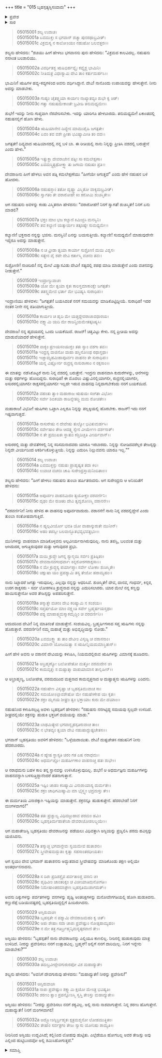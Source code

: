 +++
title = "015 ಬೃಹಸ್ಪತ್ಯಗ್ನಿಸಂವಾದಃ"
+++

<details><summary>ಪ್ರವೇಶ</summary>


।।   ಓಂ ಓಂ ನಮೋ ನಾರಾಯಣಾಯ।।   ಶ್ರೀ ವೇದವ್ಯಾಸಾಯ ನಮಃ ।।

ಶ್ರೀ ಕೃಷ್ಣದ್ವೈಪಾಯನ ವೇದವ್ಯಾಸ ವಿರಚಿತ  

**ಶ್ರೀ ಮಹಾಭಾರತ**

**ಉದ್ಯೋಗ ಪರ್ವ**

**ಉದ್ಯೋಗ ಪರ್ವ**

**ಅಧ್ಯಾಯ 15**

</details>


<details><summary>ಸಾರ</summary>

ವಇಂದ್ರನ ಸೂಚನೆಯಂತೆ ಶಚಿಯು ನಹುಷನಿಗೆ ಋಷಿಯಾನದಲ್ಲಿ ಬಂದು ನನ್ನನ್ನು ಸೇರು ಎಂದು ಕೇಳಿಕೊಳ್ಳುವುದು, ಅದರಂತೆ ನಹುಷನು ಋಷಿಯಾನವನ್ನೇರುವುದು (1-21). ಇಂದ್ರನನ್ನು ಹುಡುಕಲು ಬೃಹಸ್ಪತಿಯು ಅಗ್ನಿಯನ್ನು ನಿಯೋಜಿಸಿದುದು (22-32).


</details>


> 05015001 ಶಲ್ಯ ಉವಾಚ।  
05015001a ಏವಮುಕ್ತಃ ಸ ಭಗವಾನ್ ಶಚ್ಯಾ ಪುನರಥಾಬ್ರವೀತ್।  
05015001c ವಿಕ್ರಮಸ್ಯ ನ ಕಾಲೋಽಯಂ ನಹುಷೋ ಬಲವತ್ತರಃ।।

ಶಲ್ಯನು ಹೇಳಿದನು: “ಶಚಿಯು ಹೀಗೆ ಹೇಳಲು ಭಗವಾನನು ಪುನಃ ಹೇಳಿದನು: “ವಿಕ್ರಮದ ಕಾಲವಿದಲ್ಲ. ನಹುಷನು ನನಗಿಂತ ಬಲಶಾಲಿಯು.

> 05015002a ವಿವರ್ಧಿತಶ್ಚ ಋಷಿಭಿರ್ಹವ್ಯೈಃ ಕವ್ಯೈಶ್ಚ ಭಾಮಿನಿ।  
05015002c ನೀತಿಮತ್ರ ವಿಧಾಸ್ಯಾಮಿ ದೇವಿ ತಾಂ ಕರ್ತುಮರ್ಹಸಿ।।

ಭಾಮಿನೀ! ಋಷಿಗಳ ಹವ್ಯ-ಕವ್ಯಗಳಿಂದ ಅವನು ವರ್ಧಿಸಿದ್ದಾನೆ. ದೇವಿ! ನಾನೊಂದು ಉಪಾಯವನ್ನು ಹೇಳುತ್ತೇನೆ. ನೀನು ಅದನ್ನು ಮಾಡಬೇಕು.

> 05015003a ಗುಹ್ಯಂ ಚೈತತ್ತ್ವಯಾ ಕಾರ್ಯಂ ನಾಖ್ಯಾತವ್ಯಂ ಶುಭೇ ಕ್ವ ಚಿತ್।  
05015003c ಗತ್ವಾ ನಹುಷಮೇಕಾಂತೇ ಬ್ರವೀಹಿ ತನುಮಧ್ಯಮೇ।।

ಶುಭೇ! ಇದನ್ನು ನೀನು ಗುಪ್ತವಾಗಿ ನೆರವೇರಿಸಬೇಕು. ಇದನ್ನು ಯಾರಿಗೂ ಹೇಳಬಾರದು. ತನುಮಧ್ಯಮೇ! ಏಕಾಂತದಲ್ಲಿ ನಹುಷನಲ್ಲಿಗೆ ಹೋಗಿ ಹೇಳು.

> 05015004a ಋಷಿಯಾನೇನ ದಿವ್ಯೇನ ಮಾಮುಪೈಹಿ ಜಗತ್ಪತೇ।  
05015004c ಏವಂ ತವ ವಶೇ ಪ್ರೀತಾ ಭವಿಷ್ಯಾಮೀತಿ ತಂ ವದ।।

ಜಗತ್ಪತೇ! ದಿವ್ಯವಾದ ಋಷಿಯಾನದಲ್ಲಿ ನನ್ನ ಬಳಿ ಬಾ. ಈ ರೀತಿಯಲ್ಲಿ ನಾನು ನಿನ್ನನ್ನು ಪ್ರೀತಿಸಿ ವಶದಲ್ಲಿ ಬರುತ್ತೇನೆ ಎಂದು ಹೇಳು.”

> 05015005a ಇತ್ಯುಕ್ತಾ ದೇವರಾಜೇನ ಪತ್ನೀ ಸಾ ಕಮಲೇಕ್ಷಣಾ।  
05015005c ಏವಮಸ್ತ್ವಿತ್ಯಥೋಕ್ತ್ವಾ ತು ಜಗಾಮ ನಹುಷಂ ಪ್ರತಿ।।

ದೇವರಾಜನು ಹೀಗೆ ಹೇಳಲು ಅವನ ಪತ್ನಿ ಕಮಲೇಕ್ಷಣೆಯು “ಹೀಗೆಯೇ ಆಗುತ್ತದೆ” ಎಂದು ಹೇಳಿ ನಹುಷನ ಬಳಿ ಹೋದಳು.

> 05015006a ನಹುಷಸ್ತಾಂ ತತೋ ದೃಷ್ಟ್ವಾ ವಿಸ್ಮಿತೋ ವಾಕ್ಯಮಬ್ರವೀತ್।   
05015006c ಸ್ವಾಗತಂ ತೇ ವರಾರೋಹೇ ಕಿಂ ಕರೋಮಿ ಶುಚಿಸ್ಮಿತೇ।।

ಆಗ ನಹುಷನು ಅವಳನ್ನು ಕಂಡು ವಿಸ್ಮಿತನಾಗಿ ಹೇಳಿದನು: “ವರಾರೋಹೇ! ನಿನಗೆ ಸ್ವಾಗತ! ಶುಚಿಸ್ಮಿತೇ! ನಿನಗೆ ಏನು ಮಾಡಲಿ?

> 05015007a ಭಕ್ತಂ ಮಾಂ ಭಜ ಕಲ್ಯಾಣಿ ಕಿಮಿಚ್ಚಸಿ ಮನಸ್ವಿನಿ।  
05015007c ತವ ಕಲ್ಯಾಣಿ ಯತ್ಕಾರ್ಯಂ ತತ್ಕರಿಷ್ಯೇ ಸುಮಧ್ಯಮೇ।।

ಕಲ್ಯಾಣೀ! ಭಕ್ತನಾದ ನನ್ನನ್ನು ಭಜಿಸು. ಮನಸ್ವಿನಿ! ಏನನ್ನು ಬಯಸುತ್ತೀಯೆ. ಕಲ್ಯಾಣೀ! ಸುಮಧ್ಯಮೇ! ಮಾಡುವುದೇನೇ ಇದ್ದರೂ ಅದನ್ನು ಮಾಡುತ್ತೇನೆ.

> 05015008a ನ ಚ ವ್ರೀಡಾ ತ್ವಯಾ ಕಾರ್ಯಾ ಸುಶ್ರೋಣಿ ಮಯಿ ವಿಶ್ವಸ।  
05015008c ಸತ್ಯೇನ ವೈ ಶಪೇ ದೇವಿ ಕರ್ತಾಸ್ಮಿ ವಚನಂ ತವ।।

ಸುಶ್ರೋಣೀ! ನಾಚದಿರು! ನನ್ನ ಮೇಲೆ ವಿಶ್ವಾಸವಿಡು ದೇವೀ! ಸತ್ಯದಲ್ಲಿ ಶಪಥ ಮಾಡಿ ಮಾಡುತ್ತೇನೆ ಎಂದು ವಚನವನ್ನು ನೀಡುತ್ತೇನೆ.”

> 05015009 ಇಂದ್ರಾಣ್ಯುವಾಚ।  
05015009a ಯೋ ಮೇ ತ್ವಯಾ ಕೃತಃ ಕಾಲಸ್ತಮಾಕಾಂಕ್ಷೇ ಜಗತ್ಪತೇ।  
05015009c ತತಸ್ತ್ವಮೇವ ಭರ್ತಾ ಮೇ ಭವಿಷ್ಯಸಿ ಸುರಾಧಿಪ।।

ಇಂದ್ರಾಣಿಯು ಹೇಳಿದಳು: “ಜಗತ್ಪತೇ! ಬಯಸಿದಂತೆ ನನಗೆ ಸಮಯವನ್ನು ಮಾಡಿಕೊಟ್ಟಿದ್ದೀಯೆ. ಸುರಾಧಿಪ! ಇದರ ನಂತರ ನೀನೇ ನನ್ನ ಪತಿಯಾಗುತ್ತೀಯೆ.

> 05015010a ಕಾರ್ಯಂ ಚ ಹೃದಿ ಮೇ ಯತ್ತದ್ದೇವರಾಜಾವಧಾರಯ।  
05015010c ವಕ್ಷ್ಯಾಮಿ ಯದಿ ಮೇ ರಾಜನ್ಪ್ರಿಯಮೇತತ್ಕರಿಷ್ಯಸಿ।

ದೇವರಾಜ! ನನ್ನ ಹೃದಯದಲ್ಲಿ ಒಂದು ಬಯಕೆಯಿದೆ. ರಾಜನ್! ಚಿತ್ತವಿಟ್ಟು ಕೇಳು. ನನ್ನ ಪ್ರೀತಿಯ ಅದನ್ನು ಮಾಡುವೆಯಾದರೆ ಹೇಳುತ್ತೇನೆ.

> 05015010e ವಾಕ್ಯಂ ಪ್ರಣಯಸಂಯುಕ್ತಂ ತತಃ ಸ್ಯಾಂ ವಶಗಾ ತವ।।  
05015011a ಇಂದ್ರಸ್ಯ ವಾಜಿನೋ ವಾಹಾ ಹಸ್ತಿನೋಽಥ ರಥಾಸ್ತಥಾ।  
05015011c ಇಚ್ಚಾಮ್ಯಹಮಿಹಾಪೂರ್ವಂ ವಾಹನಂ ತೇ ಸುರಾಧಿಪ।।  
05015011e ಯನ್ನ ವಿಷ್ಣೋರ್ನ ರುದ್ರಸ್ಯ ನಾಸುರಾಣಾಂ ನ ರಕ್ಷಸಾಂ।।

ಈ ಮಾತನ್ನು ನಡೆಸಿಕೊಟ್ಟರೆ ನಾನು ನಿನ್ನ ವಶದಲ್ಲಿ ಬರುತ್ತೇನೆ. ಇಂದ್ರನು ವಾಹನವಾಗಿ ಕುದುರೆಗಳನ್ನು, ಆನೆಗಳನ್ನು ಮತ್ತು ರಥಗಳನ್ನು ಹೊಂದಿದ್ದನು. ಸುರಾಧಿಪ! ಈ ಮೊದಲು ವಿಷ್ಣುವಿನಲ್ಲಿಯಾಗಲೀ, ರುದ್ರನಲ್ಲಿಯಾಗಲೀ, ಅಸುರರಲ್ಲಿಯಾಗಲೀ ರಾಕ್ಷಸರಲ್ಲಿಯಾಗಲೀ ಇಲ್ಲದೇ ಇರುವ ವಾಹನವು ನಿನ್ನದಾಗಬೇಕೆಂದು ನನಗೆ ಬಯಕೆಯಿದೆ.

> 05015012a ವಹಂತು ತ್ವಾಂ ಮಹಾರಾಜ ಋಷಯಃ ಸಂಗತಾ ವಿಭೋ।  
05015012c ಸರ್ವೇ ಶಿಬಿಕಯಾ ರಾಜನ್ನೇತದ್ಧಿ ಮಮ ರೋಚತೇ।।

ಮಹಾರಾಜ! ವಿಭೋ! ಋಷಿಗಳು ಒಟ್ಟಾಗಿ ಎಲ್ಲರೂ ನಿನ್ನನ್ನು ಪಲ್ಲಕ್ಕಿಯಲ್ಲಿ ಹೊರಬೇಕು. ರಾಜನ್! ಇದು ನನಗೆ ಇಷ್ಟವಾಗುತ್ತದೆ.

> 05015013a ನಾಸುರೇಷು ನ ದೇವೇಷು ತುಲ್ಯೋ ಭವಿತುಮರ್ಹಸಿ।   
05015013c ಸರ್ವೇಷಾಂ ತೇಜ ಆದತ್ಸ್ವ ಸ್ವೇನ ವೀರ್ಯೇಣ ದರ್ಶನಾತ್।  
05015013e ನ ತೇ ಪ್ರಮುಖತಃ ಸ್ಥಾತುಂ ಕಶ್ಚಿದಿಚ್ಚತಿ ವೀರ್ಯವಾನ್।।

ಅಸುರರಲ್ಲಿ ಮತ್ತು ದೇವತೆಗಳಲ್ಲಿ ನಿನ್ನ ಸರಿಸಮನಾದವರು ಯಾರೂ ಇರಬಾರದು. ನಿನ್ನನ್ನು ನೋಡಿದವರೆಲ್ಲರ ತೇಜಸ್ಸನ್ನು ನಿನ್ನದೇ ವೀರ್ಯದಿಂದ ಆಕರ್ಶಿಸಿಕೊಳ್ಳುತ್ತೀಯೆ.  ನಿನ್ನನ್ನು ಎದುರಿಸಿ ನಿಲ್ಲುವವನು ಯಾರೂ ಇಲ್ಲ.””

> 05015014 ಶಲ್ಯ ಉವಾಚ।  
05015014a ಏವಮುಕ್ತಸ್ತು ನಹುಷಃ ಪ್ರಾಹೃಷ್ಯತ ತದಾ ಕಿಲ।  
05015014c ಉವಾಚ ವಚನಂ ಚಾಪಿ ಸುರೇಂದ್ರಸ್ತಾಮನಿಂದಿತಾಂ।।

ಶಲ್ಯನು ಹೇಳಿದನು: “ಹೀಗೆ ಹೇಳಲು ನಹುಷನು ತುಂಬಾ ಹರ್ಷಿತನಾದನು. ಆಗ ಸುರೇಂದ್ರನು ಆ ಅನಿಂದಿತೆಗೆ ಹೇಳಿದನು:

> 05015015a ಅಪೂರ್ವಂ ವಾಹನಮಿದಂ ತ್ವಯೋಕ್ತಂ ವರವರ್ಣಿನಿ।  
05015015c ದೃಢಂ ಮೇ ರುಚಿತಂ ದೇವಿ ತ್ವದ್ವಶೋಽಸ್ಮಿ ವರಾನನೇ।।

“ವರವರ್ಣಿನೀ! ನೀನು ಹೇಳಿದ ಈ ವಾಹನವು ಅಪೂರ್ವವಾದುದು. ವರಾನನೇ! ನಾನು ನಿನ್ನ ವಶದಲ್ಲಿದ್ದೇನೆ ಎಂದು ತುಂಬಾ ಸಂತೋಷವಾಗುತ್ತಿದೆ.

> 05015016a ನ ಹ್ಯಲ್ಪವೀರ್ಯೋ ಭವತಿ ಯೋ ವಾಹಾನ್ಕುರುತೇ ಮುನೀನ್।  
05015016c ಅಹಂ ತಪಸ್ವೀ ಬಲವಾನ್ಭೂತಭವ್ಯಭವತ್ಪ್ರಭುಃ।।

ಮುನಿಗಳನ್ನು ವಾಹನವಾಗಿ ಮಾಡಿಕೊಳ್ಳವನು ಅಲ್ಪವೀರ್ಯನಾಗಿರುವುದಿಲ್ಲ. ನಾನು ತಪಸ್ವಿ, ಬಲವಂತ ಮತ್ತು ಆಗಿದುದರ, ಆಗುತ್ತಿರುವುದರ ಮತ್ತು ಆಗುವುದರ ಪ್ರಭು.

> 05015017a ಮಯಿ ಕ್ರುದ್ಧೇ ಜಗನ್ನ ಸ್ಯಾನ್ಮಯಿ ಸರ್ವಂ ಪ್ರತಿಷ್ಠಿತಂ।  
05015017c ದೇವದಾನವಗಂಧರ್ವಾಃ ಕಿನ್ನರೋರಗರಾಕ್ಷಸಾಃ।।  
05015018a ನ ಮೇ ಕ್ರುದ್ಧಸ್ಯ ಪರ್ಯಾಪ್ತಾಃ ಸರ್ವೇ ಲೋಕಾಃ ಶುಚಿಸ್ಮಿತೇ।  
05015018c ಚಕ್ಷುಷಾ ಯಂ ಪ್ರಪಶ್ಯಾಮಿ ತಸ್ಯ ತೇಜೋ ಹರಾಮ್ಯಹಂ।।

ನಾನು ಸಿಟ್ಟಾದರೆ ಜಗತ್ತು ಇರುವುದಿಲ್ಲ. ಎಲ್ಲವೂ ನನ್ನನ್ನು ಆಧರಿಸಿವೆ. ಶುಚಿಸ್ಮಿತೇ!  ದೇವ, ದಾನವ, ಗಂಧರ್ವ, ಕಿನ್ನರ, ಉರಗ ರಾಕ್ಷಸರು - ಸರ್ವ ಲೋಕಗಳೂ ಕ್ರುದ್ಧನಾದ ನನ್ನನ್ನು ಎದುರಿಸಲಾರರು. ಯಾರ ಮೇಲೆ ನನ್ನ ಕಣ್ಣನ್ನು ಹಾಯಿಸುತ್ತೇನೋ ಅವರ ತೇಜಸ್ಸನ್ನು ಅಪಹರಿಸುತ್ತೇನೆ.

> 05015019a ತಸ್ಮಾತ್ತೇ ವಚನಂ ದೇವಿ ಕರಿಷ್ಯಾಮಿ ನ ಸಂಶಯಃ।   
05015019c ಸಪ್ತರ್ಷಯೋ ಮಾಂ ವಕ್ಷ್ಯಂತಿ ಸರ್ವೇ ಬ್ರಹ್ಮರ್ಷಯಸ್ತಥಾ।  
05015019e ಪಶ್ಯ ಮಾಹಾತ್ಮ್ಯಮಸ್ಮಾಕಮೃದ್ಧಿಂ ಚ ವರವರ್ಣಿನಿ।।

ಆದುದರಿಂದ ದೇವೀ! ನಿನ್ನ ಮಾತಿನಂತೆ ಮಾಡುತ್ತೇನೆ. ಸಂಶಯವಿಲ್ಲ. ಬ್ರಹ್ಮರ್ಷಿಗಳಾದ ಸಪ್ತ ಋಷಿಗಳು ನನ್ನನ್ನು ಹೊರುತ್ತಾರೆ. ವರವರ್ಣಿನೀ! ನಮ್ಮ ಮಹಾತ್ಮೆ ಮತ್ತು ಅಭಿವೃದ್ಧಿಯನ್ನು ನೋಡು.”

> 05015020a ಏವಮುಕ್ತ್ವಾ ತು ತಾಂ ದೇವೀಂ ವಿಸೃಜ್ಯ ಚ ವರಾನನಾಂ।  
05015020c ವಿಮಾನೇ ಯೋಜಯಿತ್ವಾ ಸ ಋಷೀನ್ನಿಯಮಮಾಸ್ಥಿತಾನ್।।

ಹೀಗೆ ಹೇಳಿ ಅವನು ಆ ವರಾನನೆ ದೇವಿಯನ್ನು ಕಳುಹಿಸಿ, ನಿಯಮದಲ್ಲಿರುವ ಋಷಿಗಳನ್ನು ವಿಮಾನಕ್ಕೆ ಹೂಡಿದನು.

> 05015021a ಅಬ್ರಹ್ಮಣ್ಯೋ ಬಲೋಪೇತೋ ಮತ್ತೋ ವರಮದೇನ ಚ।  
05015021c ಕಾಮವೃತ್ತಃ ಸ ದುಷ್ಟಾತ್ಮಾ ವಾಹಯಾಮಾಸ ತಾನೃಷೀನ್।।

ಆ ಅಬ್ರಾಹ್ಮಣ್ಯ, ಬಲೋಪೇತ, ವರಮದದಿಂದ ಮತ್ತನಾದ ಕಾಮವೃತ್ತನಾದ ಆ ದುಷ್ಟಾತ್ಮನು ಋಷಿಗಳನ್ನು ಏರಿದನು.

> 05015022a ನಹುಷೇಣ ವಿಸೃಷ್ಟಾ ಚ ಬೃಹಸ್ಪತಿಮುವಾಚ ಸಾ।  
05015022c ಸಮಯೋಽಲ್ಪಾವಶೇಷೋ ಮೇ ನಹುಷೇಣೇಹ ಯಃ ಕೃತಃ।  
05015022e ಶಕ್ರಂ ಮೃಗಯ ಶೀಘ್ರಂ ತ್ವಂ ಭಕ್ತಾಯಾಃ ಕುರು ಮೇ ದಯಾಂ।।

ನಹುಷನಿಂದ ಕಳುಹಿಸಲ್ಪಟ್ಟ ಅವಳು ಬೃಹಸ್ಪತಿಗೆ ಹೇಳಿದಳು: “ನಹುಷನು ನನಗಿಟ್ಟಿದ್ದ ಸಮಯವು ಸ್ವಲ್ಪವೇ ಉಳಿದಿದೆ. ಶೀಘ್ರದಲ್ಲಿಯೇ ಶಕ್ರನನ್ನು ಹುಡುಕಿ ಭಕ್ತರಿಗೆ ದಯೆಯನ್ನು ಮಾಡು.”

> 05015023a ಬಾಢಮಿತ್ಯೇವ ಭಗವಾನ್ಬೃಹಸ್ಪತಿರುವಾಚ ತಾಂ।  
05015023c ನ ಭೇತವ್ಯಂ ತ್ವಯಾ ದೇವಿ ನಹುಷಾದ್ದುಷ್ಟಚೇತಸಃ।।

ಭಗವಾನ್ ಬೃಹಸ್ಪತಿಯು ಅವಳಿಗೆ ಹೇಳಿದನು: “ಒಳ್ಳೆಯದಾಯಿತು. ದೇವಿ! ದುಷ್ಟಚೇತಸ ನಹುಷನಿಗೆ ನೀನು ಹೆದರಬಾರದು.

> 05015024a ನ ಹ್ಯೇಷ ಸ್ಥಾಸ್ಯತಿ ಚಿರಂ ಗತ ಏಷ ನರಾಧಮಃ।   
05015024c ಅಧರ್ಮಜ್ಞೋ ಮಹರ್ಷೀಣಾಂ ವಾಹನಾಚ್ಚ ಹತಃ ಶುಭೇ।।

ಆ ನರಾಧಮನು ಬಹಳ ಕಾಲ ತನ್ನ ಸ್ಥಾನವನ್ನು ಉಳಿಸಿಕೊಳ್ಳುವುದಿಲ್ಲ. ಶುಭೇ! ಆ ಅಧರ್ಮಜ್ಞನು ಮಹರ್ಷಿಗಳನ್ನು ವಾಹನವನ್ನಾಗಿ ಬಳಸುತ್ತಿದ್ದಾನೆಂದರೆ ಹತನಾಗುತ್ತಾನೆ.

> 05015025a ಇಷ್ಟಿಂ ಚಾಹಂ ಕರಿಷ್ಯಾಮಿ ವಿನಾಶಾಯಾಸ್ಯ ದುರ್ಮತೇಃ।  
05015025c ಶಕ್ರಂ ಚಾಧಿಗಮಿಷ್ಯಾಮಿ ಮಾ ಭೈಸ್ತ್ವಂ ಭದ್ರಮಸ್ತು ತೇ।।

ಈ ದುರ್ಮತಿಯ ವಿನಾಶಕ್ಕಾಗಿ ಇಷ್ಟಿಯನ್ನು ಮಾಡುತ್ತೇನೆ. ಶಕ್ರನನ್ನೂ ಹುಡುಕುತ್ತೇನೆ. ಹೆದರಬೇಡ! ನಿನಗೆ ಮಂಗಳವಾಗಲಿ!”

> 05015026a ತತಃ ಪ್ರಜ್ವಾಲ್ಯ ವಿಧಿವಜ್ಜುಹಾವ ಪರಮಂ ಹವಿಃ।  
05015026c ಬೃಹಸ್ಪತಿರ್ಮಹಾತೇಜಾ ದೇವರಾಜೋಪಲಬ್ಧಯೇ।।

ಆಗ ಮಹಾತೇಜಸ್ವಿ ಬೃಹಸ್ಪತಿಯು ದೇವರಾಜನನ್ನು ಪಡೆಯಲು ವಿಧಿವತ್ತಾಗಿ ಅಗ್ನಿಯನ್ನು ಪ್ರಜ್ವಲಿಸಿ ಪರಮ ಹವಿಸ್ಸನ್ನು ಯಜಿಸಿದನು.

> 05015027a ತಸ್ಮಾಚ್ಚ ಭಗವಾನ್ದೇವಃ ಸ್ವಯಮೇವ ಹುತಾಶನಃ।   
05015027c ಸ್ತ್ರೀವೇಷಮದ್ಭುತಂ ಕೃತ್ವಾ ಸಹಸಾಂತರಧೀಯತ।।

ಆಗ ಸ್ವಯಂ ದೇವ ಭಗವಾನ್ ಹುತಾಶನನು ಅದ್ಭುತವಾದ ಸ್ತ್ರೀವೇಷವನ್ನು ಮಾಡಿಕೊಂಡು ತಕ್ಷಣ ಅಲ್ಲಿಯೇ ಅಂತರ್ಧಾನನಾದನು.

> 05015028a ಸ ದಿಶಃ ಪ್ರದಿಶಶ್ಚೈವ ಪರ್ವತಾಂಶ್ಚ ವನಾನಿ ಚ।  
05015028c ಪೃಥಿವೀಂ ಚಾಂತರಿಕ್ಷಂ ಚ ವಿಚೀಯಾತಿಮನೋಗತಿಃ।  
05015028e ನಿಮೇಷಾಂತರಮಾತ್ರೇಣ ಬೃಹಸ್ಪತಿಮುಪಾಗಮತ್।।

ಅವನು ದಿಕ್ಕುಗಳನ್ನು ಪರ್ವತಗಳನ್ನು ವನಗಳನ್ನು ಪೃಥ್ವಿ ಅಂತರಿಕ್ಷಗಳನ್ನು ಮನೋವೇಗಗತಿಯಲ್ಲಿ ಹೋಗಿ ಹುಡುಕಿದನು. ಕಣ್ಣುರೆಪ್ಪೆ ಬಡಿಯುವಷ್ಟರಲ್ಲಿ ಬೃಹಸ್ಪತಿಯಿದ್ದಲ್ಲಿಗೆ ಹಿಂದಿರುಗಿದನು.

> 05015029 ಅಗ್ನಿರುವಾಚ।  
05015029a ಬೃಹಸ್ಪತೇ ನ ಪಶ್ಯಾಮಿ ದೇವರಾಜಮಹಂ ಕ್ವ ಚಿತ್।  
05015029c ಆಪಃ ಶೇಷಾಃ ಸದಾ ಚಾಪಃ ಪ್ರವೇಷ್ಟುಂ ನೋತ್ಸಹಾಮ್ಯಹಂ।   
05015029e ನ ಮೇ ತತ್ರ ಗತಿರ್ಬ್ರಹ್ಮನ್ಕಿಮನ್ಯತ್ಕರವಾಣಿ ತೇ।।

ಅಗ್ನಿಯು ಹೇಳಿದನು: “ಬೃಹಸ್ಪತೇ! ನಾನು ದೇವರಾಜನನ್ನು ಎಲ್ಲಿಯೂ ಕಾಣಲಿಲ್ಲ. ನೀರಿನಲ್ಲಿ ಹುಡುಕುವುದು ಮಾತ್ರ ಉಳಿದಿದೆ. ನೀರನ್ನು ಪ್ರವೇಶಿಸಲು ನನಗೆ ಉತ್ಸಾಹವಿಲ್ಲ. ಬ್ರಹ್ಮನ್! ಅಲ್ಲಿಗೆ ನನಗೆ ದಾರಿಯಿಲ್ಲ. ನಿನಗೆ ಇನ್ನೇನು ಮಾಡಬೇಕು?””

> 05015030 ಶಲ್ಯ ಉವಾಚ।  
05015030a ತಮಬ್ರವೀದ್ದೇವಗುರುರಪೋ ವಿಶ ಮಹಾದ್ಯುತೇ।

ಶಲ್ಯನು ಹೇಳಿದನು: “ಅವನಿಗೆ ದೇವಗುರುವು ಹೇಳಿದನು: “ಮಹಾದ್ಯುತೇ! ನೀರನ್ನು ಪ್ರವೇಶಿಸು!”

> 05015031 ಅಗ್ನಿರುವಾಚ।  
05015031a ನಾಪಃ ಪ್ರವೇಷ್ಟುಂ ಶಕ್ಷ್ಯಾಮಿ ಕ್ಷಯೋ ಮೇಽತ್ರ ಭವಿಷ್ಯತಿ।  
05015031c ಶರಣಂ ತ್ವಾಂ ಪ್ರಪನ್ನೋಽಸ್ಮಿ ಸ್ವಸ್ತಿ ತೇಽಸ್ತು ಮಹಾದ್ಯುತೇ।।

ಅಗ್ನಿಯು ಹೇಳಿದನು: “ನೀರನ್ನು ಪ್ರವೇಶಿಸಲು ನನಗೆ ಶಕ್ಯವಿಲ್ಲ. ಅಲ್ಲಿ ನಾನು ನಾಶವಾಗುತ್ತೇನೆ. ನಿನ್ನ ಶರಣು ಹೊಗುತ್ತೇನೆ. ಮಹಾದ್ಯುತೇ! ನಿನಗೆ ಮಂಗಳವಾಗಲಿ!

> 05015032a ಅದ್ಭ್ಯೋಽಗ್ನಿರ್ಬ್ರಹ್ಮತಃ ಕ್ಷತ್ರಮಶ್ಮನೋ ಲೋಹಮುತ್ಥಿತಂ।   
05015032c ತೇಷಾಂ ಸರ್ವತ್ರಗಂ ತೇಜಃ ಸ್ವಾಸು ಯೋನಿಷು ಶಾಮ್ಯತಿ।।

ನೀರಿನಿಂದ ಅಗ್ನಿಯು ಉದ್ಭವಿಸಿದೆ; ಕಲ್ಲಿನಿಂದ ಲೋಹವು ಹುಟ್ಟಿತು. ಎಲ್ಲೆಡೆಯೂ ಹೋಗಬಲ್ಲ ಅವರ ತೇಜಸ್ಸು ಅವು ಎಲ್ಲಿಂದ ಹುಟ್ಟಿಬಂದವೋ ಅಲ್ಲಿ ಶಮಿಸಿಹೋಗುತ್ತದೆ.”


<details><summary>ಸಮಾಪ್ತಿ</summary>


ಇತಿ ಶ್ರೀ ಮಹಾಭಾರತೇ ಉದ್ಯೋಗ ಪರ್ವಣಿ ಉದ್ಯೋಗ ಪರ್ವಣಿ ಬೃಹಸ್ಪತ್ಯಗ್ನಿಸಂವಾದೇ ಪಂಚದಶೋಽಧ್ಯಾಯಃ।  
ಇದು ಶ್ರೀ ಮಹಾಭಾರತದಲ್ಲಿ ಉದ್ಯೋಗ ಪರ್ವದಲ್ಲಿ ಉದ್ಯೋಗ ಪರ್ವದಲ್ಲಿ ಬೃಹಸ್ಪತ್ಯಗ್ನಿಸಂವಾದದಲ್ಲಿ ಹದಿನೈದನೆಯ ಅಧ್ಯಾಯವು।


</details>
